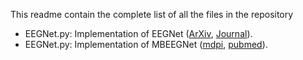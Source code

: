 This readme contain the complete list of all the files in the repository

* EEGNet.py: Implementation of EEGNet ([ArXiv][EEGNet_Arxiv], [Journal][EEGNet_Journal]). 
* EEGNet.py: Implementation of MBEEGNet ([mdpi][MBEEGNet_mdpi], [pubmed][MBEEGNet_pubmed]). 


<!-- Reference Link -->
[EEGNet_Journal]: https://iopscience.iop.org/article/10.1088/1741-2552/aace8c
[EEGNet_Arxiv]: https://arxiv.org/abs/1611.08024
[MBEEGNet_mdpi]: https://www.mdpi.com/2079-6374/12/1/22
[MBEEGNet_pubmed]: https://pubmed.ncbi.nlm.nih.gov/35049650/
